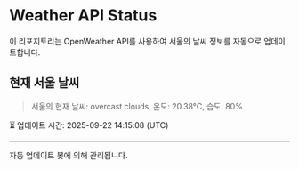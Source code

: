 
# Weather API Status

이 리포지토리는 OpenWeather API를 사용하여 서울의 날씨 정보를 자동으로 업데이트합니다.

## 현재 서울 날씨
> 서울의 현재 날씨: overcast clouds, 온도: 20.38°C, 습도: 80%

⏳ 업데이트 시간: 2025-09-22 14:15:08 (UTC)

---
자동 업데이트 봇에 의해 관리됩니다.
